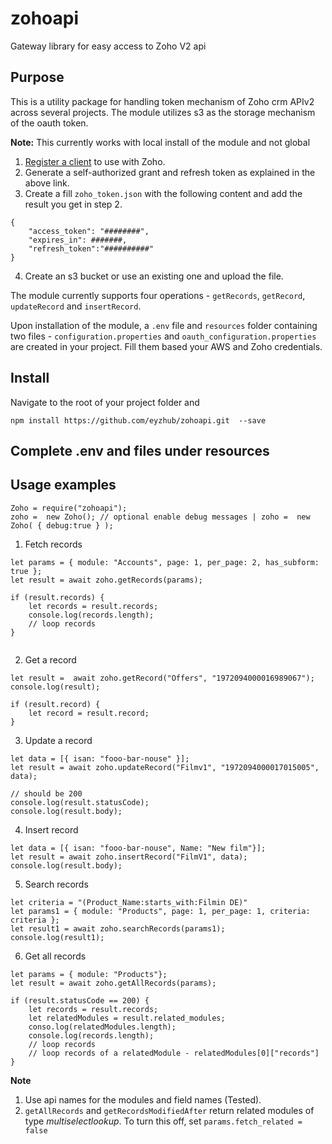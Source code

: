 # zohoapi

Gateway library for easy access to Zoho V2 api

## Purpose

This is a utility package for handling token mechanism of Zoho crm APIv2 across several projects. The module utilizes s3 as the storage mechanism of the oauth token.

**Note:** This currently works with local install of the module and not global

1. [Register a client](https://www.zoho.com/crm/developer/docs/server-side-sdks/node-js.html#Register_Zoho_Client) to use with Zoho.
2. Generate a self-authorized grant and refresh token as explained in the above link.
3. Create a fill `zoho_token.json` with the following content and add the result you get in step 2.

```
{
	"access_token": "########",
	"expires_in": #######,
	"refresh_token":"##########"
}
```

4. Create an s3 bucket or use an existing one and upload the file.

The module currently supports four operations - `getRecords`, `getRecord`, `updateRecord` and `insertRecord`.

Upon installation of the module, a `.env` file and `resources` folder containing two files - `configuration.properties` and `oauth_configuration.properties` are created in your project. Fill them based your AWS and Zoho credentials.

## Install

Navigate to the root of your project folder and

```
npm install https://github.com/eyzhub/zohoapi.git  --save
```

## Complete .env and files under resources

## Usage examples

```
Zoho = require("zohoapi");
zoho =  new Zoho(); // optional enable debug messages | zoho =  new Zoho( { debug:true } );
```

1. Fetch records

```
let params = { module: "Accounts", page: 1, per_page: 2, has_subform: true };
let result = await zoho.getRecords(params);

if (result.records) {
	let records = result.records;
	console.log(records.length);
	// loop records
}


```

2. Get a record

```
let result =  await zoho.getRecord("Offers", "1972094000016989067");
console.log(result);

if (result.record) {
	let record = result.record;
}

```

3. Update a record

```
let data = [{ isan: "fooo-bar-nouse" }];
let result = await zoho.updateRecord("Filmv1", "1972094000017015005", data);

// should be 200
console.log(result.statusCode);
console.log(result.body);
```

4. Insert record

```
let data = [{ isan: "fooo-bar-nouse", Name: "New film"}];
let result = await zoho.insertRecord("FilmV1", data);
console.log(result.body);
```

5. Search records

```
let criteria = "(Product_Name:starts_with:Filmin DE)"
let params1 = { module: "Products", page: 1, per_page: 1, criteria: criteria };
let result1 = await zoho.searchRecords(params1);		
console.log(result1);
```

6. Get all records

```
let params = { module: "Products"};
let result = await zoho.getAllRecords(params);

if (result.statusCode == 200) {
	let records = result.records;
	let relatedModules = result.related_modules;
	conso.log(relatedModules.length);
	console.log(records.length);
	// loop records
	// loop records of a relatedModule - relatedModules[0]["records"]
}
```




**Note**

1. Use api names for the modules and field names (Tested).
2. `getAllRecords` and `getRecordsModifiedAfter` 
return related modules of type _multiselectlookup_. 
To turn this off, set `params.fetch_related = false`
